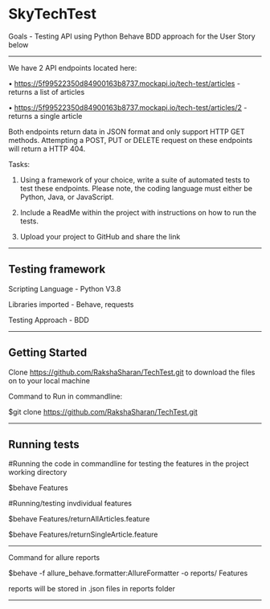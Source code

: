 # SkyTechTest

Goals -  Testing API using Python Behave BDD approach for the User Story below

---------------------------------------------------------------------------------------------------------------------------------------------------------------------------------
We	have	2	API	endpoints	located	here:	
 
• https://5f99522350d84900163b8737.mockapi.io/tech-test/articles	-	returns	a	list	of	articles

• https://5f99522350d84900163b8737.mockapi.io/tech-test/articles/2	-	returns	a	single	article

Both	endpoints	return	data	in	JSON	format	and	only	support	HTTP	GET	methods.
Attempting	a	POST,	PUT	or	DELETE	request	on	these	endpoints	will	return	a	HTTP	404.	

	
Tasks:	
1. Using a	framework	of	your	choice,	write	a	suite	of	automated	tests	to	test	these	endpoints.
Please	note,	the	coding	language	must	either	be	Python, Java, or JavaScript.

2. Include	a	ReadMe	within	the	project	with	instructions	on	how	to	run	the	tests.	
	
3. Upload	your	project	to	GitHub	and	share	the	link
---------------------------------------------------------------------------------------------------------------------------------------------------------------------------------
Testing framework
-----------------

Scripting Language - Python V3.8

Libraries imported - Behave, requests

Testing Approach - BDD

---------------------------------------------------------------------------------------------------------------------------------------------------------------------------------
Getting Started
---------------------------------------------------------------------------------------------------------------------------------------------------------------------------------

Clone https://github.com/RakshaSharan/TechTest.git to download the files on to your local machine

Command to Run in commandline:

$git clone https://github.com/RakshaSharan/TechTest.git

---------------------------------------------------------------------------------------------------------------------------------------------------------------------------------

Running tests
---------------------------------------------------------------------------------------------------------------------------------------------------------------------------------
#Running the code in commandline for testing the features in the project working directory

$behave Features

#Running/testing invdividual features

$behave Features/returnAllArticles.feature

$behave Features/returnSingleArticle.feature

---------------------------------------------------------------------------------------------------------------------------------------------------------------------------------

Command for allure reports

$behave -f allure_behave.formatter:AllureFormatter -o reports/ Features

reports will be stored in .json files in reports folder

--------------------------------------------------------------------------------------------------------------------------------------------------------------------------------
